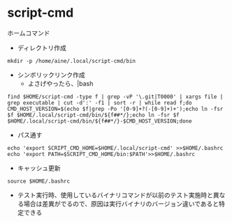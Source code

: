 # script-cmd
ホームコマンド

- ディレクトリ作成

```
mkdir -p /home/aine/.local/script-cmd/bin
```


- シンボリックリンク作成
  - よさげやったら、|bash
```
find $HOME/script-cmd -type f | grep -vP '\.git|T0000' | xargs file | grep executable | cut -d':' -f1 | sort -r | while read f;do CMD_HOST_VERSION=$(echo $f|grep -Po '[0-9]+?(-[0-9]+)+');echo ln -fsr $f $HOME/.local/script-cmd/bin/${f##*/};echo ln -fsr $f $HOME/.local/script-cmd/bin/${f##*/}-$CMD_HOST_VERSION;done
```

- パス通す


```
echo 'export SCRIPT_CMD_HOME=$HOME/.local/script-cmd' >>$HOME/.bashrc
echo 'export PATH=$SCRIPT_CMD_HOME/bin:$PATH'>>$HOME/.bashrc
```

- キャッシュ更新

```
source $HOME/.bashrc
```


- テスト実行時、使用しているバイナリコマンドが以前のテスト実施時と異なる場合は差異がでるので、原因は実行バイナリのバージョン違いであると特定できる
